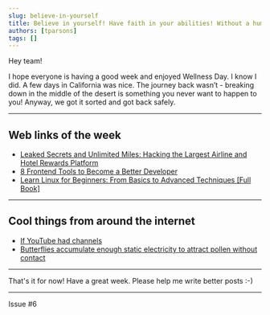 ```yaml
---
slug: believe-in-yourself
title: Believe in yourself! Have faith in your abilities! Without a humble but reasonable confidence in your own powers you cannot be successful or happy. - Norman Vincent Peale
authors: [tparsons]
tags: []
---
```

Hey team!

I hope everyone is having a good week and enjoyed Wellness Day. I know I did. A few days in California was nice. The journey back wasn’t - breaking down in the middle of the desert is something you never want to happen to you! Anyway, we got it sorted and got back safely.
<!-- truncate -->

---

## Web links of the week

- [Leaked Secrets and Unlimited Miles: Hacking the Largest Airline and Hotel Rewards Platform](https://samcurry.net/points-com)
- [8 Frontend Tools to Become a Better Developer](https://medium.com/@hii_mohit/8-essential-tools-for-frontend-developers-in-2024-f2bdefe2f253)
- [Learn Linux for Beginners: From Basics to Advanced Techniques [Full Book]](https://www.freecodecamp.org/news/learn-linux-for-beginners-book-basic-to-advanced/)

---

## Cool things from around the internet

- [If YouTube had channels](https://ytch.xyz/)
- [Butterflies accumulate enough static electricity to attract pollen without contact](https://www.bristol.ac.uk/news/2024/july/butterflies-static-electricity.html)

---

That's it for now! Have a great week. Please help me write better posts :-)

---

Issue #6
